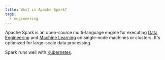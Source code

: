 ```yaml
---
title: What is Apache Spark?
tags:
  - engineering
---
```

Apache Spark is an open-source multi-language engine for executing [Data Engineering](Data%20Engineering.md)  and [Machine Learning](Machine%20Learning.md) on single-node machines or clusters. It's optimized for large-scale data processing.

Spark runs well with [Kubernetes](term/kubernetes.md).

